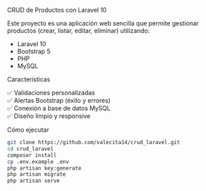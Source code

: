  CRUD de Productos con Laravel 10

Este proyecto es una aplicación web sencilla que permite gestionar productos (crear, listar, editar, eliminar) utilizando:

- Laravel 10
- Bootstrap 5
- PHP
- MySQL

 Características

✅ Validaciones personalizadas  
✅ Alertas Bootstrap (éxito y errores)  
✅ Conexión a base de datos MySQL  
✅ Diseño limpio y responsive  

 Cómo ejecutar

```bash
git clone https://github.com/valecita14/crud_laravel.git
cd crud_laravel
composer install
cp .env.example .env
php artisan key:generate
php artisan migrate
php artisan serve
